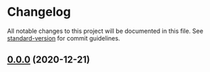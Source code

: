 # Changelog

All notable changes to this project will be documented in this file. See [standard-version](https://github.com/conventional-changelog/standard-version) for commit guidelines.

## [0.0.0](https://github.com/fborges42/semantic-versioning/compare/v0.0.3...v0.0.0) (2020-12-21)
